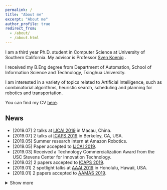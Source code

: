 ```yaml
---
permalink: /
title: "About me"
excerpt: "About me"
author_profile: true
redirect_from: 
  - /about/
  - /about.html
---
```


I am a third year Ph.D. student in Computer Science at University of Southern California. My advisor is Professor [Sven Koenig](http://idm-lab.org/index.html) .

I received my B.Eng degree from Department of Automation, School of Information Science and Technology, Tsinghua University.

I am interested in a variety of topics related to Artificial Intelligence, such as combinatorial algorithms, heuristic search, scheduling and planning for robotics and transportation. 

You can find my CV [here](http://jiaoyang-li.github.io/files/CV-Jiaoyang.pdf).

## News
* \[2019.07\] 2 talks at [IJCAI 2019](https://www.ijcai19.org/) in Macau, China.
* \[2019.07\] 2 talks at [ICAPS 2019](https://icaps19.icaps-conference.org/) in Berkeley, CA, USA.
* \[2019.05\] Summer research intern at Amazon Robotics.
* \[2019.05\] Paper accepted to [IJCAI 2019](https://www.ijcai19.org/).
* \[2019.03\] Received a Technology Commercialization Award from the USC Stevens Center for Innovation Technology.
* \[2019.02\] 2 papers accepted to [ICAPS 2019](https://icaps19.icaps-conference.org/).
* \[2019.01\] 2 spotlight talks at [AAAI 2019](https://aaai.org/Conferences/AAAI-19/) in Honolulu, Hawaii, USA.
* \[2019.01\] 2 papers accepted to [AAMAS 2019](http://aamas2019.encs.concordia.ca/).
<details><summary>Show more</summary>
<ul>
  <li>[2018.12] Visited Prof. <a href="https://felner.wixsite.com/home">Ariel Felner</a>'s group in Ben-Gurion University for 3 weeks. </li>
  <li>[2018.11] 3 papers accepted to <a href="https://aaai.org/Conferences/AAAI-19/">AAAI 2019</a>.</li>
  <li>[2018.04] Paper accepted to <a href="https://www.ijcai-18.org/">IJCAI 2018</a>.</li>
  <li>[2018.01] Paper accepted to <a href="http://celweb.vuse.vanderbilt.edu/aamas18/">AAMAS 2018</a>.</li>
  <li>[2018.01] Paper accepted to <a href="http://icaps18.icaps-conference.org/">ICAPS 2018</a>.</li>
  <li>[2017.08] PhD student at USC. </li>
</ul>
</details>



